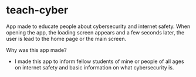 # teach-cyber
App made to educate people about cybersecurity and internet safety.
When opening the app, the loading screen appears and a few seconds later, the user is lead to the home page or the main screen. 

Why was this app made?
- I made this app to inform fellow students of mine or people of all ages on internet safety and basic information on what cybersecurity is.

